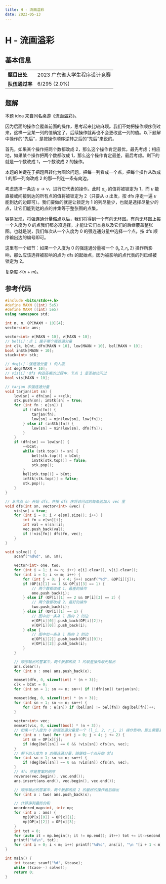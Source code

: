 ```yaml
---
title: H - 流画溢彩
date: 2023-05-13
---
```


# H - 流画溢彩

## 基本信息

<table>
<tr>
<td><b>题目出处</b></td><td>2023 广东省大学生程序设计竞赛</td>
</tr>
<tr>
<td><b>队伍通过率</b></td><td>6/295 (2.0%)</td>
</tr>
</table>

## 题解

本题 idea 来自同名桌游《流画溢彩》。

因为后面的操作会覆盖前面的操作，思考起来比较麻烦。我们不妨把操作顺序倒过来，这样一旦某一列的值确定了，后续操作就再也不会更改这一列的值。以下题解中操作的“先后”，是按操作顺序逆转之后的“先后”来说的。

首先，如果某个操作把两个数都改成 $2$，那么这个操作肯定最优，最先考虑；相应地，如果某个操作把两个数都改成 $1$，那么这个操作肯定最差，最后考虑。剩下的就是一个数改成 $1$，一个数改成 $2$ 的操作。

本题的关键在于把题目转化为图论问题。把每一列看成一个点，把每个操作从改成 $1$ 的那一列向改成 $2$ 的那一列连一条有向边。

考虑选择一条边 $u \to v$，进行它代表的操作。此时 $a_u$ 的值将被锁定为 $1$，而 $u$ 能直接或间接到达的所有点的值将被锁定为 $2$（只要从 $u$ 出发，按 dfs 序走一遍 $u$ 能到达的边即可）。我们要做的就是让锁定为 $1$ 的列尽量少，也就是选择尽量少的点，让它们能到达的点的并集等于整张图的点集。

容易发现，将强连通分量缩点以后，我们将得到一个有向无环图。有向无环图上每一个入度为 $0$ 的点我们都必须选择，才能让它们本身以及它们的后继覆盖整张图。也就是说，我们每次从一个入度为 $0$ 的强连通分量中选择一个点，按 dfs 顺序输出边的编号即可。

这里有一个细节：如果一个入度为 $0$ 的强连通分量被一个 $(l_i, 2, r_i, 2)$ 操作所影响，那么应该选择被影响的点为 dfs 的起始点，因为被影响的点代表的列已经被锁定为 $2$。

复杂度 $\mathcal{O}(n + m)$。

## 参考代码

```c++ linenums="1"
#include <bits/stdc++.h>
#define MAXN ((int) 5e5)
#define MAXM ((int) 5e5)
using namespace std;

int n, m, OP[MAXM + 10][4];
vector<int> ans;

vector<int> e[MAXN + 10], v[MAXN + 10];
// bel[i]：点 i 属于哪个强连通分量
int clk, bCnt, dfn[MAXN + 10], low[MAXN + 10], bel[MAXN + 10];
bool inStk[MAXN + 10];
stack<int> stk;

// deg[i]：强连通分量 i 的入度
int deg[MAXN + 10];
// vis[i]：dfs 构造答案的过程中，节点 i 是否被访问过
bool vis[MAXN + 10];

// tarjan 求强连通分量
void tarjan(int sn) {
    low[sn] = dfn[sn] = ++clk;
    stk.push(sn); inStk[sn] = true;
    for (int fn : e[sn]) {
        if (!dfn[fn]) {
            tarjan(fn);
            low[sn] = min(low[sn], low[fn]);
        } else if (inStk[fn]) {
            low[sn] = min(low[sn], dfn[fn]);
        }
    }
    if (dfn[sn] == low[sn]) {
        ++bCnt;
        while (stk.top() != sn) {
            bel[stk.top()] = bCnt;
            inStk[stk.top()] = false;
            stk.pop();
        }
        bel[stk.top()] = bCnt;
        inStk[stk.top()] = false;
        stk.pop();
    }
}

// 从节点 sn 开始 dfs，并按 dfs 序将访问过的每条边加入 vec 里
void dfs(int sn, vector<int> &vec) {
    vis[sn] = true;
    for (int i = 0; i < e[sn].size(); i++) {
        int fn = e[sn][i];
        int val = v[sn][i];
        vec.push_back(val);
        if (!vis[fn]) dfs(fn, vec);
    }
}

void solve() {
    scanf("%d%d", &n, &m);

    vector<int> one, two;
    for (int i = 1; i <= n; i++) e[i].clear(), v[i].clear();
    for (int i = 1; i <= m; i++) {
        for (int j = 0; j < 4; j++) scanf("%d", &OP[i][j]);
        if (OP[i][1] == 1 && OP[i][3] == 1) {
            // 两个数都改成 1，最差的操作
            one.push_back(i);
        } else if (OP[i][1] == 2 && OP[i][3] == 2) {
            // 两个数都改成 2，最好的操作
            two.push_back(i);
        } else if (OP[i][1] == 1) {
            // 图中加一条从 1 指向 2 的边
            e[OP[i][0]].push_back(OP[i][2]);
            v[OP[i][0]].push_back(i);
        } else {
            // 图中加一条从 1 指向 2 的边
            e[OP[i][2]].push_back(OP[i][0]);
            v[OP[i][2]].push_back(i);
        }
    }

    // 顺序输出的答案中，两个数都改成 1 的最差操作最先输出
    ans.clear();
    for (int x : one) ans.push_back(x);

    memset(dfn, 0, sizeof(int) * (n + 3));
    clk = bCnt = 0;
    for (int sn = 1; sn <= n; sn++) if (!dfn[sn]) tarjan(sn);

    memset(deg, 0, sizeof(int) * (n + 3));
    for (int sn = 1; sn <= n; sn++) {
        for (int fn : e[sn]) if (bel[sn] != bel[fn]) deg[bel[fn]]++;
    }
    
    vector<int> vec;
    memset(vis, 0, sizeof(bool) * (n + 3));
    // 如果一个入度为 0 的强连通分量受一个 (l_i, 2, r_i, 2) 操作影响，那么需要从 l_i 或 r_i 开始 dfs
    for (int x : two) for (int j = 0; j < 4; j += 2) {
        int sn = OP[x][j];
        if (deg[bel[sn]] == 0 && !vis[sn]) dfs(sn, vec);
    }
    // 剩下的入度为 0 的强连通分量，随便找一个点开始 dfs
    for (int sn = 1; sn <= n; sn++) {
        if (deg[bel[sn]] == 0 && !vis[sn]) dfs(sn, vec);
    }
    // dfs 序是答案的倒序
    reverse(vec.begin(), vec.end());
    ans.insert(ans.end(), vec.begin(), vec.end());

    // 顺序输出的答案中，两个数都改成 2 的最好的操作最后输出
    for (int x : two) ans.push_back(x);

    // 计算序列最终的和
    unordered_map<int, int> mp;
    for (int x : ans) {
        mp[OP[x][0]] = OP[x][1];
        mp[OP[x][2]] = OP[x][3];
    }
    int tot = 0;
    for (auto it = mp.begin(); it != mp.end(); it++) tot += it->second;
    printf("%d\n", tot);
    for (int i = 0; i < m; i++) printf("%d%c", ans[i], "\n "[i + 1 < m]);
}

int main() {
    int tcase; scanf("%d", &tcase);
    while (tcase--) solve();
    return 0;
}
```
